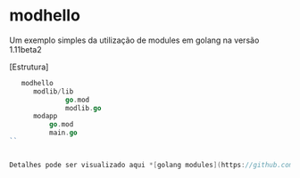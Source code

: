 # modhello

Um exemplo simples da utilização de modules em golang na versão 1.11beta2

[Estrutura]

```go
   modhello
      modlib/lib
              go.mod
              modlib.go
      modapp
          go.mod
          main.go
``


Detalhes pode ser visualizado aqui *[golang modules](https://github.com/golang/go/wiki/Modules)
